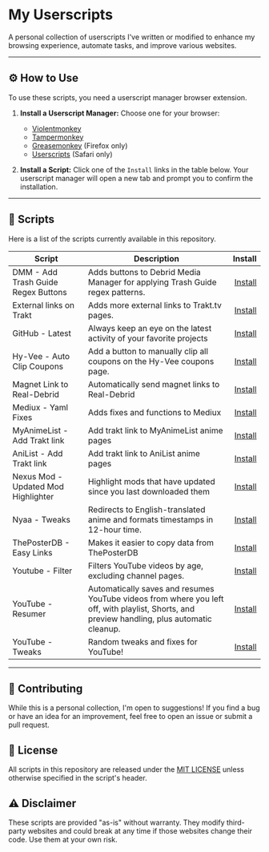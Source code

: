 # My Userscripts

A personal collection of userscripts I've written or modified to enhance my browsing experience, automate tasks, and improve various websites.

---

## ⚙️ How to Use

To use these scripts, you need a userscript manager browser extension.

1.  **Install a Userscript Manager:** Choose one for your browser:
    *   [Violentmonkey](https://violentmonkey.github.io/)
    *   [Tampermonkey](https://www.tampermonkey.net/)
    *   [Greasemonkey](https://www.greasespot.net) (Firefox only)
    *   [Userscripts](https://apps.apple.com/app/userscripts/id1463298887) (Safari only)

2.  **Install a Script:** Click one of the `Install` links in the table below. Your userscript manager will open a new tab and prompt you to confirm the installation.

---

## 📜 Scripts

Here is a list of the scripts currently available in this repository.

| Script | Description | Install |
|---|---|---:|
| DMM - Add Trash Guide Regex Buttons | Adds buttons to Debrid Media Manager for applying Trash Guide regex patterns. | [Install](https://raw.githubusercontent.com/StylusThemes/Userscripts/main/userscripts/dmm-add-trash-buttons.user.js) |
| External links on Trakt | Adds more external links to Trakt.tv pages. | [Install](https://raw.githubusercontent.com/StylusThemes/Userscripts/main/userscripts/external-links-on-trakt.user.js) |
| GitHub - Latest | Always keep an eye on the latest activity of your favorite projects | [Install](https://raw.githubusercontent.com/StylusThemes/Userscripts/main/userscripts/github-latest.user.js) |
| Hy-Vee - Auto Clip Coupons | Add a button to manually clip all coupons on the Hy-Vee coupons page. | [Install](https://raw.githubusercontent.com/StylusThemes/Userscripts/main/userscripts/hyvee-auto-click-coupons.user.js) |
| Magnet Link to Real-Debrid | Automatically send magnet links to Real-Debrid | [Install](https://raw.githubusercontent.com/StylusThemes/Userscripts/main/userscripts/magnet-link-to-real-debrid.user.js) |
| Mediux - Yaml Fixes | Adds fixes and functions to Mediux | [Install](https://raw.githubusercontent.com/StylusThemes/Userscripts/main/userscripts/mediux-yaml-fixes.user.js) |
| MyAnimeList - Add Trakt link | Add trakt link to MyAnimeList anime pages | [Install](https://raw.githubusercontent.com/StylusThemes/Userscripts/main/userscripts/myanimelist-add-trakt-link.user.js) |
| AniList - Add Trakt link | Add trakt link to AniList anime pages | [Install](https://raw.githubusercontent.com/StylusThemes/Userscripts/main/userscripts/anilist-add-trakt-link.user.js) |
| Nexus Mod - Updated Mod Highlighter | Highlight mods that have updated since you last downloaded them | [Install](https://raw.githubusercontent.com/StylusThemes/Userscripts/main/userscripts/nexusmods-updated-mod-highlighter.user.js) |
| Nyaa - Tweaks | Redirects to English-translated anime and formats timestamps in 12-hour time. | [Install](https://raw.githubusercontent.com/StylusThemes/Userscripts/main/userscripts/nyaa-tweaks.user.js) |
| ThePosterDB - Easy Links | Makes it easier to copy data from ThePosterDB | [Install](https://raw.githubusercontent.com/StylusThemes/Userscripts/main/userscripts/theposterdb-easy-links.user.js) |
| Youtube - Filter | Filters YouTube videos by age, excluding channel pages. | [Install](https://raw.githubusercontent.com/StylusThemes/Userscripts/main/userscripts/youtube-age-filter.user.js) |
| YouTube - Resumer | Automatically saves and resumes YouTube videos from where you left off, with playlist, Shorts, and preview handling, plus automatic cleanup. | [Install](https://raw.githubusercontent.com/StylusThemes/Userscripts/main/userscripts/youtube-resumer.user.js) |
| YouTube - Tweaks | Random tweaks and fixes for YouTube! | [Install](https://raw.githubusercontent.com/StylusThemes/Userscripts/main/userscripts/youtube-tweaks.user.js) |

---

## 🤝 Contributing

While this is a personal collection, I'm open to suggestions! If you find a bug or have an idea for an improvement, feel free to open an issue or submit a pull request.

## 📝 License

All scripts in this repository are released under the [MIT LICENSE](./LICENSE) unless otherwise specified in the script's header.

## ⚠️ Disclaimer

These scripts are provided "as-is" without warranty. They modify third-party websites and could break at any time if those websites change their code. Use them at your own risk.
